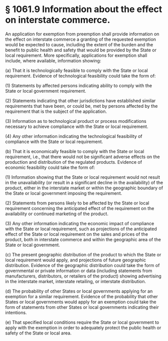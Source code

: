 # § 1061.9   Information about the effect on interstate commerce.

An application for exemption from preemption shall provide information on the effect on interstate commerce a granting of the requested exemption would be expected to cause, including the extent of the burden and the benefit to public health and safety that would be provided by the State or local requirement. More specifically, applications for exemption shall include, where available, information showing:


(a) That it is technologically feasible to comply with the State or local requirement. Evidence of technological feasibility could take the form of:


(1) Statements by affected persons indicating ability to comply with the State or local government requirement.


(2) Statements indicating that other jurisdictions have established similar requirements that have been, or could be, met by persons affected by the requirement that is the subject of the application.


(3) Information as to technological product or process modifications necessary to achieve compliance with the State or local requirement.


(4) Any other information indicating the technological feasibility of compliance with the State or local requirement.


(b) That it is economically feasible to comply with the State or local requirement, i.e., that there would not be significant adverse effects on the production and distribution of the regulated products. Evidence of economic feasibility could take the form of:


(1) Information showing that the State or local requirement would not result in the unavailability (or result in a significant decline in the availability) of the product, either in the interstate market or within the geographic boundary of the State or local government imposing the requirement.


(2) Statements from persons likely to be affected by the State or local requirement concerning the anticipated effect of the requirement on the availability or continued marketing of the product.


(3) Any other information indicating the economic impact of compliance with the State or local requirement, such as projections of the anticipated effect of the State or local requirement on the sales and prices of the product, both in interstate commerce and within the geographic area of the State or local government.


(c) The present geographic distribution of the product to which the State or local requirement would apply, and projections of future geographic distribution. Evidence of the geographic distribution could take the form of governmental or private information or data (including statements from manufacturers, distributors, or retailers of the product) showing advertising in the interstate market, interstate retailing, or interstate distribution.


(d) The probability of other States or local governments applying for an exemption for a similar requirement. Evidence of the probability that other States or local governments would apply for an exemption could take the form of statements from other States or local governments indicating their intentions.


(e) That specified local conditions require the State or local government to apply with the exemption in order to adequately protect the public health or safety of the State or local area.




